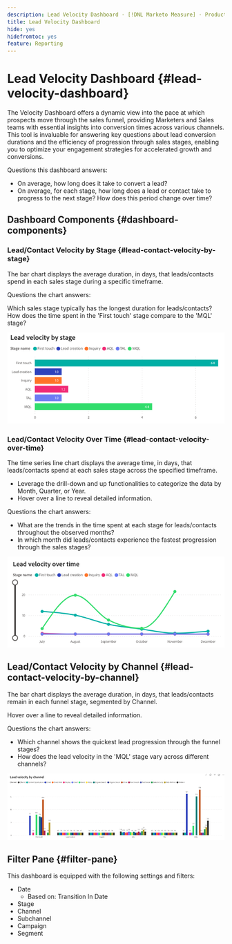 ```yaml
---
description: Lead Velocity Dashboard - [!DNL Marketo Measure] - Product
title: Lead Velocity Dashboard
hide: yes
hidefromtoc: yes
feature: Reporting
---
```

# Lead Velocity Dashboard {#lead-velocity-dashboard}

The Velocity Dashboard offers a dynamic view into the pace at which prospects move through the sales funnel, providing Marketers and Sales teams with essential insights into conversion times across various channels. This tool is invaluable for answering key questions about lead conversion durations and the efficiency of progression through sales stages, enabling you to optimize your engagement strategies for accelerated growth and conversions.

Questions this dashboard answers:

* On average, how long does it take to convert a lead?
* On average, for each stage, how long does a lead or contact take to progress to the next stage? How does this period change over time?

## Dashboard Components {#dashboard-components}

### Lead/Contact Velocity by Stage {#lead-contact-velocity-by-stage}

The bar chart displays the average duration, in days, that leads/contacts spend in each sales stage during a specific timeframe.

Questions the chart answers:

Which sales stage typically has the longest duration for leads/contacts?
How does the time spent in the 'First touch' stage compare to the 'MQL' stage?

![](assets/lead-velocity-dashboard-1.png)

### Lead/Contact Velocity Over Time {#lead-contact-velocity-over-time}

The time series line chart displays the average time, in days, that leads/contacts spend at each sales stage across the specified timeframe.

* Leverage the drill-down and up functionalities to categorize the data by Month, Quarter, or Year.
* Hover over a line to reveal detailed information.

Questions the chart answers:

* What are the trends in the time spent at each stage for leads/contacts throughout the observed months?
* In which month did leads/contacts experience the fastest progression through the sales stages?

![](assets/lead-velocity-dashboard-2.png)

## Lead/Contact Velocity by Channel {#lead-contact-velocity-by-channel}

The bar chart displays the average duration, in days, that leads/contacts remain in each funnel stage, segmented by Channel.

Hover over a line to reveal detailed information.

Questions the chart answers:

* Which channel shows the quickest lead progression through the funnel stages?
* How does the lead velocity in the 'MQL' stage vary across different channels?

![](assets/lead-velocity-dashboard-3.png)

## Filter Pane {#filter-pane}

This dashboard is equipped with the following settings and filters:

* Date 
  * Based on: Transition In Date
* Stage
* Channel
* Subchannel
* Campaign
* Segment
